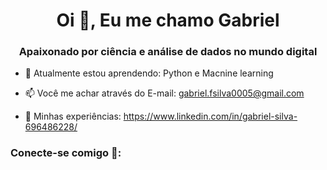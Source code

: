 <h1 align="center">Oi 👋, Eu me chamo Gabriel</h1>
<h3 align="center">Apaixonado por ciência e análise de dados no mundo digital</h3>

- 🌱 Atualmente estou aprendendo: Python e Macnine learning

- 📫 Você me achar através do E-mail: gabriel.fsilva0005@gmail.com

- 📄 Minhas experiências: https://www.linkedin.com/in/gabriel-silva-696486228/

<h3 align="left">Conecte-se comigo 🤝:</h3>
<svg xmlns="http://www.w3.org/2000/svg" viewBox="0 0 448 512"><!--!Font Awesome Free 6.5.2 by @fontawesome - https://fontawesome.com License - https://fontawesome.com/license/fre


<!--
**gg-f/gg-f** is a ✨ _special_ ✨ repository because its `README.md` (this file) appears on your GitHub profile.

Here are some ideas to get you started:

- 🔭 I’m currently working on ...
- 🌱 I’m currently learning ...
- 👯 I’m looking to collaborate on ...
- 🤔 I’m looking for help with ...
- 💬 Ask me about ...
- 📫 How to reach me: ...
- 😄 Pronouns: ...
- ⚡ Fun fact: ...
-->
